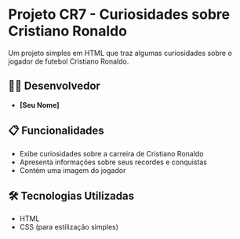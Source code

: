 # Projeto CR7 - Curiosidades sobre Cristiano Ronaldo

Um projeto simples em HTML que traz algumas curiosidades sobre o jogador de futebol Cristiano Ronaldo.

## 👨‍💻 Desenvolvedor

- **[Seu Nome]**

## 📋 Funcionalidades

- Exibe curiosidades sobre a carreira de Cristiano Ronaldo
- Apresenta informações sobre seus recordes e conquistas
- Contém uma imagem do jogador

## 🛠️ Tecnologias Utilizadas

- HTML
- CSS (para estilização simples)
